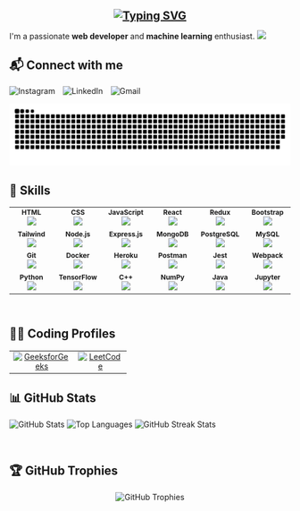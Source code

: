 <h1 style="text-align: center; font-size: 20px; color: white;">
  <a href="https://git.io/typing-svg" >
    <img src="https://readme-typing-svg.demolab.com?font=Arial&weight=700&size=24&duration=2500&pause=750&vCenter=true&width=400&height=40&color=FFFFFF&lines=Hello+%F0%9F%91%8B+I'm+Rakshith+Raj;నమస్కారం+%F0%9F%91%8B+నేను+రక్షిత్+రాజ్" alt="Typing SVG" style="vertical-align: middle;">
  </a>
</h1>



 I'm a passionate <strong>web developer</strong> and <strong>machine learning</strong> enthusiast. 
<img src="https://media.giphy.com/media/YRMb6dd7zprS00JdGZ/giphy.gif" style="height:80px">


## 📬 Connect with me
<p>
  <a href="https://www.instagram.com/rakshith__raj/" style="text-decoration: none; color: inherit;">
    <img src="https://img.shields.io/badge/-Instagram-E4405F?logo=instagram&logoColor=fff" alt="Instagram" style="margin-right: 10px;"/>
  </a>
  <a href="https://www.linkedin.com/in/rakshith-raj-b38936220/" style="text-decoration: none; color: inherit;">
    <img src="https://img.shields.io/badge/-LinkedIn-0A66C2?logo=linkedin&logoColor=fff" alt="LinkedIn" style="margin-right: 10px;"/>
  </a>
  <a href="mailto:rakshith2002raj@gmail.com" style="text-decoration: none; color: inherit;">
    <img src="https://img.shields.io/badge/-Gmail-D14836?logo=gmail&logoColor=fff" alt="Gmail" style="margin-right: 10px;"/>
  </a>
</p>



![snake gif](https://raw.githubusercontent.com/AswinPKumar01/AswinPKumar01/86b06c62c4957d614848c28d956db4dc80c131ca/github-snake-dark.svg)






## 💼 Skills

<table width="100%" style="font-size: 12px;">
    <tbody>
        <tr valign="top">
            <td width="80px" align="center">
                <span><strong>HTML</strong></span><br>
                <img height="32px" src="https://cdn.jsdelivr.net/gh/devicons/devicon/icons/html5/html5-original.svg" />
            </td>
            <td width="80px" align="center">
                <span><strong>CSS</strong></span><br>
                <img height="32px" src="https://cdn.jsdelivr.net/gh/devicons/devicon/icons/css3/css3-original.svg">
            </td>
            <td width="80px" align="center">
                <span><strong>JavaScript</strong></span><br>
                <img height="32px" src="https://cdn.jsdelivr.net/gh/devicons/devicon/icons/javascript/javascript-original.svg">
            </td>
            <td width="80px" align="center">
                <span><strong>React</strong></span><br>
                <img height="32px" src="https://cdn.jsdelivr.net/gh/devicons/devicon/icons/react/react-original.svg">
            </td>
            <td width="80px" align="center">
                <span><strong>Redux</strong></span><br>
                <img height="32px" src="https://cdn.jsdelivr.net/gh/devicons/devicon/icons/redux/redux-original.svg">
            </td>
            <td width="80px" align="center">
                <span><strong>Bootstrap</strong></span><br>
                <img height="32px" src="https://cdn.jsdelivr.net/gh/devicons/devicon/icons/bootstrap/bootstrap-original.svg">
            </td>
        </tr>
        <tr valign="top">
            <td width="80px" align="center">
                <span><strong>Tailwind</strong></span><br>
                <img height="32px" src="https://cdn.jsdelivr.net/gh/devicons/devicon/icons/tailwindcss/tailwindcss-original.svg">
            </td>
            <td width="80px" align="center">
                <span><strong>Node.js</strong></span><br>
                <img height="32px" src="https://cdn.jsdelivr.net/gh/devicons/devicon/icons/nodejs/nodejs-original.svg">
            </td>
            <td width="80px" align="center">
                <span><strong>Express.js</strong></span><br>
                <img height="32px" src="https://cdn.jsdelivr.net/gh/devicons/devicon/icons/express/express-original.svg">
            </td>
            <td width="80px" align="center">
                <span><strong>MongoDB</strong></span><br>
                <img height="32px" src="https://cdn.jsdelivr.net/gh/devicons/devicon/icons/mongodb/mongodb-original.svg">
            </td>
            <td width="80px" align="center">
                <span><strong>PostgreSQL</strong></span><br>
                <img height="32px" src="https://cdn.jsdelivr.net/gh/devicons/devicon/icons/postgresql/postgresql-original.svg">
            </td>
            <td width="80px" align="center">
                <span><strong>MySQL</strong></span><br>
                <img height="32px" src="https://cdn.jsdelivr.net/gh/devicons/devicon/icons/mysql/mysql-original.svg">
            </td>
        </tr>
        <tr valign="top">
            <td width="80px" align="center">
                <span><strong>Git</strong></span><br>
                <img height="32px" src="https://cdn.jsdelivr.net/gh/devicons/devicon/icons/git/git-original.svg">
            </td>
            <td width="80px" align="center">
                <span><strong>Docker</strong></span><br>
                <img height="32px" src="https://cdn.jsdelivr.net/gh/devicons/devicon/icons/docker/docker-original.svg">
            </td>
            <td width="80px" align="center">
                <span><strong>Heroku</strong></span><br>
                <img height="32px" src="https://cdn.jsdelivr.net/gh/devicons/devicon/icons/heroku/heroku-original.svg">
            </td>
            <td width="80px" align="center">
                <span><strong>Postman</strong></span><br>
                <img height="32px" src="https://cdn.jsdelivr.net/gh/devicons/devicon/icons/postman/postman-original.svg">
            </td>
            <td width="80px" align="center">
                <span><strong>Jest</strong></span><br>
                <img height="32px" src="https://cdn.jsdelivr.net/gh/devicons/devicon/icons/jest/jest-plain.svg">
            </td>
            <td width="80px" align="center">
                <span><strong>Webpack</strong></span><br>
                <img height="32px" src="https://cdn.jsdelivr.net/gh/devicons/devicon/icons/webpack/webpack-original.svg">
            </td>
        </tr>
        <tr valign="top">
            <td width="80px" align="center">
                <span><strong>Python</strong></span><br>
                <img height="32px" src="https://cdn.jsdelivr.net/gh/devicons/devicon/icons/python/python-original.svg">
            </td>
            <td width="80px" align="center">
                <span><strong>TensorFlow</strong></span><br>
                <img height="32px" src="https://cdn.jsdelivr.net/gh/devicons/devicon/icons/tensorflow/tensorflow-original.svg">
            </td>
            <td width="80px" align="center">
                <span><strong>C++</strong></span><br>
                <img height="32px" src="https://cdn.jsdelivr.net/gh/devicons/devicon/icons/cplusplus/cplusplus-original.svg">
            </td>
            <td width="80px" align="center">
                <span><strong>NumPy</strong></span><br>
                <img height="32px" src="https://cdn.jsdelivr.net/gh/devicons/devicon/icons/numpy/numpy-original.svg">
            </td>
            <td width="80px" align="center">
                <span><strong>Java</strong></span><br>
                <img height="32px" src="https://cdn.jsdelivr.net/gh/devicons/devicon/icons/java/java-original.svg">
            </td>
            <td width="80px" align="center">
                <span><strong>Jupyter</strong></span><br>
                <img height="32px" src="https://cdn.jsdelivr.net/gh/devicons/devicon/icons/jupyter/jupyter-original.svg">
            </td>
        </tr>
    </tbody>
</table>




<br>


## 🧑‍💻 Coding Profiles
<table width="100%">
    <tbody>
        <tr valign="top">
            <td width="80px" align="center">
                <a href="https://www.geeksforgeeks.org/user/rakshith2002raj/?utm_source=geeksforgeeks&utm_medium=my_profile&utm_campaign=auth_user">
                    <img height="32px" src="https://img.shields.io/badge/GeeksforGeeks-4B8F29?logo=geeksforgeeks&logoColor=fff" alt="GeeksforGeeks">
                </a>
            </td>
            <td width="80px" align="center">
                <a href="https://leetcode.com/u/RakshithRajG/">
                    <img height="32px" src="https://img.shields.io/badge/LeetCode-FA6F00?logo=leetcode&logoColor=fff" alt="LeetCode">
                </a>
            </td>
        </tr>
    </tbody>
</table>



## 📊 GitHub Stats

<p >
  <img src="https://github-readme-stats.vercel.app/api?username=Rakshith-Raj08&show_icons=true&theme=radical" alt="GitHub Stats">
  <img src="https://github-readme-stats.vercel.app/api/top-langs/?username=Rakshith-Raj08&layout=compact&theme=radical" alt="Top Languages">
  <img src="https://github-readme-streak-stats.herokuapp.com/?user=Rakshith-Raj08&theme=radical" alt="GitHub Streak Stats">

</p>

<br>

## 🏆 GitHub Trophies

<p align="center">
  <img src="https://github-profile-trophy.vercel.app/?username=Rakshith-Raj08&theme=onedark" alt="GitHub Trophies">
</p>


